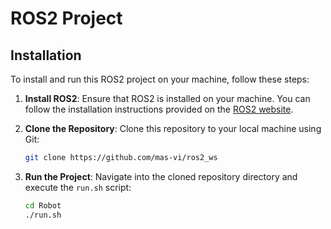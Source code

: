# ROS2 Project

## Installation

To install and run this ROS2 project on your machine, follow these steps:

1. **Install ROS2**: Ensure that ROS2 is installed on your machine. You can follow the installation instructions provided on the [ROS2 website](https://index.ros.org/doc/ros2/Installation/).

2. **Clone the Repository**: Clone this repository to your local machine using Git:

    ```bash
    git clone https://github.com/mas-vi/ros2_ws
    ```

3. **Run the Project**: Navigate into the cloned repository directory and execute the `run.sh` script:

    ```bash
    cd Robot
    ./run.sh
    ```